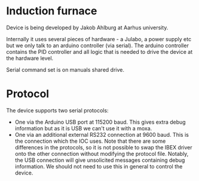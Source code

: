 # Induction furnace

Device is being developed by Jakob Ahlburg at Aarhus university.

Internally it uses several pieces of hardware - a Julabo, a power supply etc but we only talk to an arduino controller (via serial). The arduino controller contains the PID controller and all logic that is needed to drive the device at the hardware level.

Serial command set is on manuals shared drive.

# Protocol

The device supports two serial protocols:
- One via the Arduino USB port at 115200 baud. This gives extra debug information but as it is USB we can't use it with a moxa.
- One via an additional external RS232 connection at 9600 baud. This is the connection which the IOC uses. Note that there are some differences in the protocols, so it is not possible to swap the IBEX driver onto the other connection without modifying the protocol file. Notably, the USB connection will give unsolicited messages containing debug information. We should not need to use this in general to control the device.

